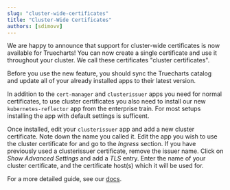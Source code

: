 ```yaml
---
slug: "cluster-wide-certificates"
title: "Cluster-Wide Certificates"
authors: [sdimovv]
---
```


We are happy to announce that support for cluster-wide certificates is now available for Truecharts! You can now create a single certificate and use it throughout your cluster. We call these certificates "cluster certificates".

Before you use the new feature, you should sync the Truecharts catalog and update all of your already installed apps to their latest version.

In addition to the `cert-manager` and `clusterissuer` apps you need for normal certificates, to use cluster certificates you also need to install our new `kubernetes-reflector` app from the enterprise train. For most setups installing the app with default settings is sufficent.

Once installed, edit your `clusterissuer` app and add a new cluster certificate. Note down the name you called it. Edit the app you wish to use the cluster certificate for and go to the _Ingress_ section. If you have previously used a clusterissuer certificate, remove the issuer name. Click on _Show Advanced Settings_ and add a _TLS_ entry. Enter the name of your cluster certificate, and the certificate host(s) which it will be used for.

For a more detailed guide, see our [docs](https://truecharts.org/charts/enterprise/clusterissuer/cluster-certificates/).
